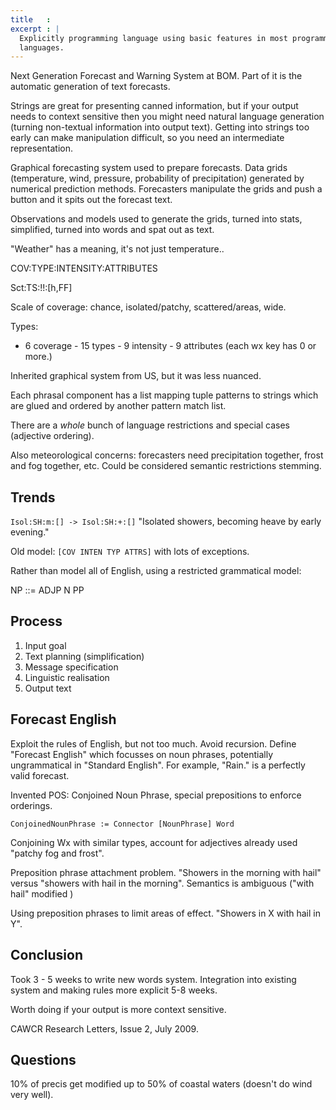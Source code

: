```yaml
---
title   : 
excerpt : |
  Explicitly programming language using basic features in most programming
  languages.
---
```


Next Generation Forecast and Warning System at BOM. Part of it is the
automatic generation of text forecasts.

Strings are great for presenting canned information, but if your output needs
to context sensitive then you might need natural language generation (turning
non-textual information into output text). Getting into strings too early can
make manipulation difficult, so you need an intermediate representation.

Graphical forecasting system used to prepare forecasts. Data grids
(temperature, wind, pressure, probability of precipitation) generated by
numerical prediction methods. Forecasters manipulate the grids and push a
button and it spits out the forecast text.

Observations and models used to generate the grids, turned into stats,
simplified, turned into words and spat out as text.

"Weather" has a meaning, it's not just temperature..

COV:TYPE:INTENSITY:ATTRIBUTES

Sct:TS:!!:[h,FF]

Scale of coverage: chance, isolated/patchy, scattered/areas, wide.

Types:

- 6 coverage - 15 types - 9 intensity - 9 attributes (each wx key has 0 or
more.)

Inherited graphical system from US, but it was less nuanced.

Each phrasal component has a list mapping tuple patterns to strings which are
glued and ordered by another pattern match list. 

There are a *whole* bunch of language restrictions and special cases
(adjective ordering).

Also meteorological concerns: forecasters need precipitation together, frost
and fog together, etc. Could be considered semantic restrictions stemming.

Trends
------

`Isol:SH:m:[] -> Isol:SH:+:[]` "Isolated showers, becoming heave by early
evening."

Old model: `[COV INTEN TYP ATTRS]` with lots of exceptions.

Rather than model all of English, using a restricted grammatical model:

NP ::= ADJP N PP

Process
-------

1. Input goal
2. Text planning (simplification)
3. Message specification
4. Linguistic realisation
5. Output text


Forecast English
----------------

Exploit the rules of English, but not too much. Avoid recursion. Define
"Forecast English" which focusses on noun phrases, potentially ungrammatical
in "Standard English". For example, "Rain." is a perfectly valid forecast.

Invented POS: Conjoined Noun Phrase, special prepositions to enforce
orderings.

`ConjoinedNounPhrase := Connector [NounPhrase] Word`

Conjoining Wx with similar types, account for adjectives already used "patchy
fog and frost".

Preposition phrase attachment problem. "Showers in the morning with hail"
versus "showers with hail in the morning". Semantics is ambiguous ("with hail"
modified )

Using preposition phrases to limit areas of effect. "Showers in X with hail in
Y".



Conclusion
----------

Took 3 - 5 weeks to write new words system. Integration into existing system
and making rules more explicit 5-8 weeks.

Worth doing if your output is more context sensitive.

CAWCR Research Letters, Issue 2, July 2009.

Questions
---------

10% of precis get modified up to 50% of coastal waters (doesn't do wind very
well).


